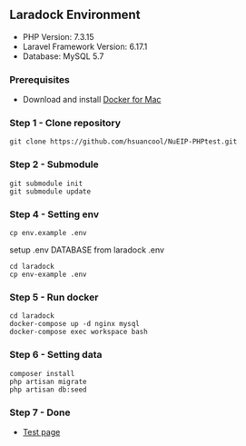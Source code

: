 ## Laradock Environment
* PHP Version: 7.3.15
* Laravel Framework Version: 6.17.1
* Database: MySQL 5.7

### Prerequisites

- Download and install [Docker for Mac](https://download.docker.com/mac/stable/Docker.dmg)

### Step 1 - Clone repository
    git clone https://github.com/hsuancool/NuEIP-PHPtest.git
    
### Step 2 - Submodule
    git submodule init
    git submodule update
  
### Step 4 - Setting env
    cp env.example .env
   setup .env DATABASE from laradock .env
   
    cd laradock
    cp env-example .env

### Step 5 - Run docker
    cd laradock
    docker-compose up -d nginx mysql
    docker-compose exec workspace bash

### Step 6 - Setting data
    composer install
    php artisan migrate
    php artisan db:seed
    
### Step 7 - Done
- [Test page](http://localhost)